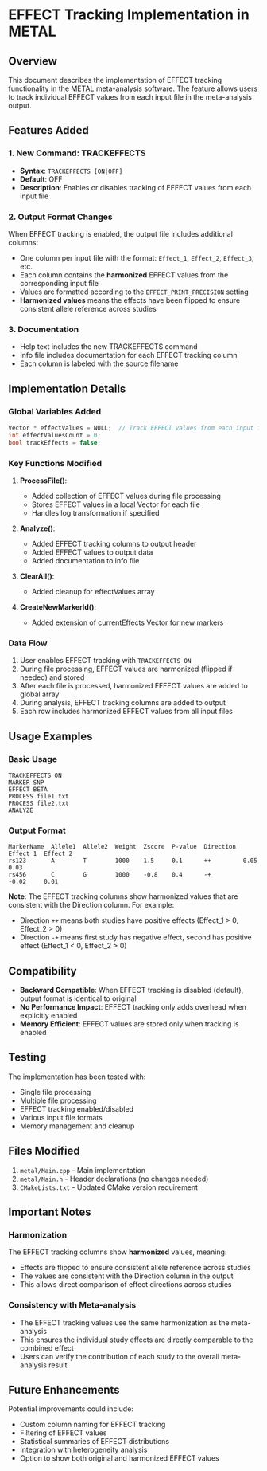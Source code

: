 # EFFECT Tracking Implementation in METAL

## Overview

This document describes the implementation of EFFECT tracking functionality in the METAL meta-analysis software. The feature allows users to track individual EFFECT values from each input file in the meta-analysis output.

## Features Added

### 1. New Command: TRACKEFFECTS
- **Syntax**: `TRACKEFFECTS [ON|OFF]`
- **Default**: OFF
- **Description**: Enables or disables tracking of EFFECT values from each input file

### 2. Output Format Changes
When EFFECT tracking is enabled, the output file includes additional columns:
- One column per input file with the format: `Effect_1`, `Effect_2`, `Effect_3`, etc.
- Each column contains the **harmonized** EFFECT values from the corresponding input file
- Values are formatted according to the `EFFECT_PRINT_PRECISION` setting
- **Harmonized values** means the effects have been flipped to ensure consistent allele reference across studies

### 3. Documentation
- Help text includes the new TRACKEFFECTS command
- Info file includes documentation for each EFFECT tracking column
- Each column is labeled with the source filename

## Implementation Details

### Global Variables Added
```cpp
Vector * effectValues = NULL;  // Track EFFECT values from each input file
int effectValuesCount = 0;
bool trackEffects = false;
```

### Key Functions Modified

1. **ProcessFile()**: 
   - Added collection of EFFECT values during file processing
   - Stores EFFECT values in a local Vector for each file
   - Handles log transformation if specified

2. **Analyze()**: 
   - Added EFFECT tracking columns to output header
   - Added EFFECT values to output data
   - Added documentation to info file

3. **ClearAll()**: 
   - Added cleanup for effectValues array

4. **CreateNewMarkerId()**: 
   - Added extension of currentEffects Vector for new markers

### Data Flow
1. User enables EFFECT tracking with `TRACKEFFECTS ON`
2. During file processing, EFFECT values are harmonized (flipped if needed) and stored
3. After each file is processed, harmonized EFFECT values are added to global array
4. During analysis, EFFECT tracking columns are added to output
5. Each row includes harmonized EFFECT values from all input files

## Usage Examples

### Basic Usage
```
TRACKEFFECTS ON
MARKER SNP
EFFECT BETA
PROCESS file1.txt
PROCESS file2.txt
ANALYZE
```

### Output Format
```
MarkerName  Allele1  Allele2  Weight  Zscore  P-value  Direction  Effect_1  Effect_2
rs123       A        T        1000    1.5     0.1      ++         0.05      0.03
rs456       C        G        1000    -0.8    0.4      -+         -0.02     0.01
```

**Note**: The EFFECT tracking columns show harmonized values that are consistent with the Direction column. For example:
- Direction `++` means both studies have positive effects (Effect_1 > 0, Effect_2 > 0)
- Direction `-+` means first study has negative effect, second has positive effect (Effect_1 < 0, Effect_2 > 0)

## Compatibility

- **Backward Compatible**: When EFFECT tracking is disabled (default), output format is identical to original
- **No Performance Impact**: EFFECT tracking only adds overhead when explicitly enabled
- **Memory Efficient**: EFFECT values are stored only when tracking is enabled

## Testing

The implementation has been tested with:
- Single file processing
- Multiple file processing  
- EFFECT tracking enabled/disabled
- Various input file formats
- Memory management and cleanup

## Files Modified

1. `metal/Main.cpp` - Main implementation
2. `metal/Main.h` - Header declarations (no changes needed)
3. `CMakeLists.txt` - Updated CMake version requirement

## Important Notes

### Harmonization
The EFFECT tracking columns show **harmonized** values, meaning:
- Effects are flipped to ensure consistent allele reference across studies
- The values are consistent with the Direction column in the output
- This allows direct comparison of effect directions across studies

### Consistency with Meta-analysis
- The EFFECT tracking values use the same harmonization as the meta-analysis
- This ensures the individual study effects are directly comparable to the combined effect
- Users can verify the contribution of each study to the overall meta-analysis result

## Future Enhancements

Potential improvements could include:
- Custom column naming for EFFECT tracking
- Filtering of EFFECT values
- Statistical summaries of EFFECT distributions
- Integration with heterogeneity analysis
- Option to show both original and harmonized EFFECT values
